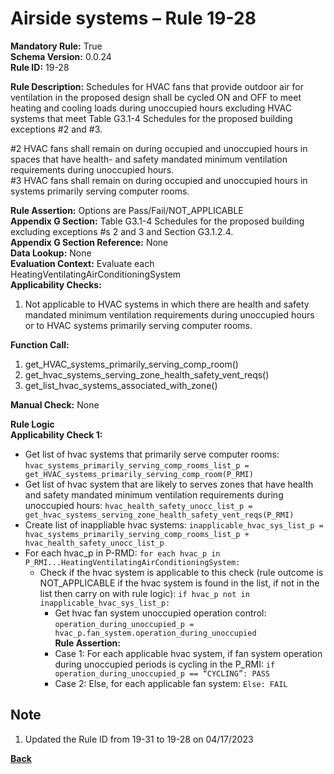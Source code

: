 # Airside systems – Rule 19-28 
**Mandatory Rule:** True  
**Schema Version:** 0.0.24   
**Rule ID:** 19-28    
 
**Rule Description:** Schedules for HVAC fans that provide outdoor air for ventilation in the proposed design shall be cycled ON and OFF to meet heating and cooling loads during unoccupied hours excluding HVAC systems that meet Table G3.1-4 Schedules for the proposed building exceptions #2 and #3.  

#2 HVAC fans shall remain on during occupied and unoccupied hours in spaces that have health- and safety mandated minimum ventilation requirements during unoccupied hours.  
#3 HVAC fans shall remain on during occupied and unoccupied hours in systems primarily serving computer rooms.  

**Rule Assertion:** Options are Pass/Fail/NOT_APPLICABLE                                             
**Appendix G Section:** Table G3.1-4 Schedules for the proposed building excluding exceptions #s 2 and 3 and Section G3.1.2.4.  
**Appendix G Section Reference:** None  
**Data Lookup:** None  
**Evaluation Context:** Evaluate each HeatingVentilatingAirConditioningSystem  
**Applicability Checks:**  

1. Not applicable to HVAC systems in which there are health and safety mandated minimum ventilation requirements during unoccupied hours or to HVAC systems primarily serving computer rooms.
 
**Function Call:** 

1. get_HVAC_systems_primarily_serving_comp_room()
2. get_hvac_systems_serving_zone_health_safety_vent_reqs()
3. get_list_hvac_systems_associated_with_zone()  

**Manual Check:** None 

**Rule Logic**  
**Applicability Check 1:** 
- Get list of hvac systems that primarily serve computer rooms: `hvac_systems_primarily_serving_comp_rooms_list_p = get_HVAC_systems_primarily_serving_comp_room(P_RMI)`
- Get list of hvac system that are likely to serves zones that have health and safety mandated minimum ventilation requirements during unoccupied hours: `hvac_health_safety_unocc_list_p = get_hvac_systems_serving_zone_health_safety_vent_reqs(P_RMI)`
- Create list of inappliable hvac systems: `inapplicable_hvac_sys_list_p = hvac_systems_primarily_serving_comp_rooms_list_p + hvac_health_safety_unocc_list_p`           
- For each hvac_p in P-RMD: `for each hvac_p in P_RMI...HeatingVentilatingAirConditioningSystem:`                         
    - Check if the hvac system is applicable to this check (rule outcome is NOT_APPLICABLE if the hvac system is found in the list, if not in the list then carry on with rule logic): `if hvac_p not in inapplicable_hvac_sys_list_p:`
        - Get hvac fan system unoccupied operation control: `operation_during_unoccupied_p = hvac_p.fan_system.operation_during_unoccupied`  
        **Rule Assertion:**
        - Case 1: For each applicable hvac system, if fan system operation during unoccupied periods is cycling in the P_RMI: `if operation_during_unoccupied_p == “CYCLING”: PASS`
        - Case 2: Else, for each applicable fan system: `Else: FAIL`  

## Note
1. Updated the Rule ID from 19-31 to 19-28 on 04/17/2023

**[Back](../_toc.md)**
